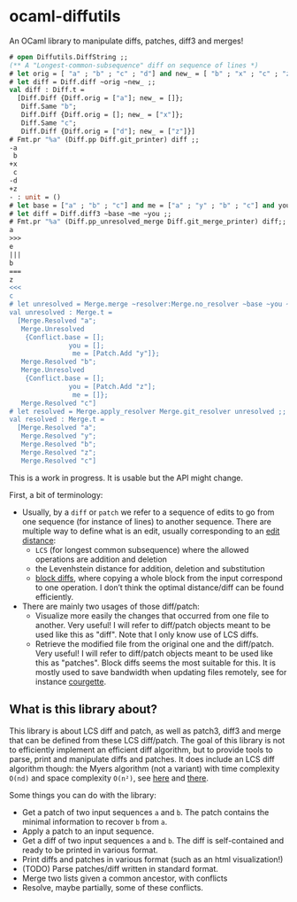 # ocaml-diffutils

An OCaml library to manipulate diffs, patches, diff3 and merges!

```ocaml
# open Diffutils.DiffString ;;
(** A "Longest-common-subsequence" diff on sequence of lines *)
# let orig = [ "a" ; "b" ; "c" ; "d"] and new_ = [ "b" ; "x" ; "c" ; "z"] ;;
# let diff = Diff.diff ~orig ~new_ ;;
val diff : Diff.t =
  [Diff.Diff {Diff.orig = ["a"]; new_ = []};
   Diff.Same "b";
   Diff.Diff {Diff.orig = []; new_ = ["x"]};
   Diff.Same "c";
   Diff.Diff {Diff.orig = ["d"]; new_ = ["z"]}]
# Fmt.pr "%a" (Diff.pp Diff.git_printer) diff ;;
-a
 b
+x
 c
-d
+z
- : unit = ()
# let base = ["a" ; "b" ; "c"] and me = ["a" ; "y" ; "b" ; "c"] and you = ["a" ; "b" ; "z" ; "c" ] ;;
# let diff = Diff.diff3 ~base ~me ~you ;;
# Fmt.pr "%a" (Diff.pp_unresolved_merge Diff.git_merge_printer) diff;;
a
>>>
e
|||
b
===
z
<<<
c
# let unresolved = Merge.merge ~resolver:Merge.no_resolver ~base ~you ~me ();;
val unresolved : Merge.t =
  [Merge.Resolved "a";
   Merge.Unresolved
    {Conflict.base = [];
               you = [];
                me = [Patch.Add "y"]};
   Merge.Resolved "b";
   Merge.Unresolved
    {Conflict.base = [];
               you = [Patch.Add "z"];
                me = []};
   Merge.Resolved "c"]
# let resolved = Merge.apply_resolver Merge.git_resolver unresolved ;;
val resolved : Merge.t =
  [Merge.Resolved "a";
   Merge.Resolved "y";
   Merge.Resolved "b";
   Merge.Resolved "z";
   Merge.Resolved "c"]
```

This is a work in progress. It is usable but the API might change.

First, a bit of terminology:

- Usually, by a `diff` or `patch` we refer to a sequence of edits to go from one
  sequence (for instance of lines) to another sequence. There are multiple way
  to define what is an edit, usually corresponding to an [edit
  distance](https://en.wikipedia.org/wiki/Edit_distance):
  - `LCS` (for longest common subsequence) where the allowed operations are
    addition and deletion
  - the Levenhstein distance for addition, deletion and substitution
  - [block diffs](http://www.daemonology.net/bsdiff/), where copying a whole
    block from the input correspond to one operation. I don’t think the optimal
    distance/diff can be found efficiently.
- There are mainly two usages of those diff/patch:
  - Visualize more easily the changes that occurred from one file to another.
    Very useful! I will refer to diff/patch objects meant to be used like this
    as "diff". Note that I only know use of LCS diffs.
  - Retrieve the modified file from the original one and the diff/patch. Very
    useful! I will refer to diff/patch objects meant to be used like this as
    "patches". Block diffs seems the most suitable for this. It is mostly used
    to save bandwidth when updating files remotely, see for instance
    [courgette](https://www.chromium.org/developers/design-documents/software-updates-courgette/).

## What is this library about?

This library is about LCS diff and patch, as well as patch3, diff3 and merge
that can be defined from these LCS diff/patch. The goal of this library is not
to efficiently implement an efficient diff algorithm, but to provide tools to
parse, print and manipulate diffs and patches. It does include an LCS diff
algorithm though: the Myers algorithm (not a variant) with time complexity
`O(nd)` and space complexity `O(n²)`, see
[here](http://www.xmailserver.org/diff2.pdf) and
[there](https://blog.jcoglan.com/2017/02/12/the-myers-diff-algorithm-part-1/).

Some things you can do with the library:

- Get a patch of two input sequences `a` and `b`. The patch contains the minimal
  information to recover `b` from `a`.
- Apply a patch to an input sequence.
- Get a diff of two input sequences `a` and `b`. The diff is self-contained and
  ready to be printed in various format.
- Print diffs and patches in various format (such as an html visualization!)
- (TODO) Parse patches/diff written in standard format.
- Merge two lists given a common ancestor, with conflicts
- Resolve, maybe partially, some of these conflicts.

